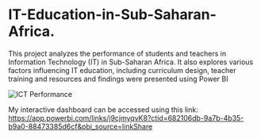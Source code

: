 # IT-Education-in-Sub-Saharan-Africa.

This project analyzes the performance of students and teachers in Information Technology (IT) in Sub-Saharan Africa. 
It also explores various factors influencing IT education, including curriculum design, teacher training and resources and findings were presented using Power BI 


![ICT Performance](https://github.com/MysTolu/IT-Education-in-Sub-Saharan-Africa./assets/165423864/c586ded1-cc1c-4e90-bb86-95a1a68aed1e)

My interactive dashboard can be accessed using this link: https://app.powerbi.com/links/j9cjmyqvK8?ctid=682106db-9a7b-4b35-b9a0-88473385d6cf&pbi_source=linkShare
